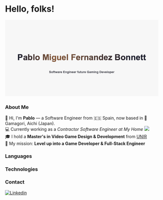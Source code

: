 # Hello, folks!

![Pablo](https://github.com/pablofernandezbonnett/pablofernandezbonnett/blob/main/banner.png "Logo Title Text 1")

### About Me

<!-- <img align='right' src="https://github.com/pablofernandezbonnett/pablofernandezbonnett/blob/main/IMG_0044.JPG" width="150"> -->
👋 Hi, I'm **Pablo** — a Software Engineer from 🇪🇸 Spain, now based in 🗾 Gamagori, Aichi (Japan).  
💻 Currently working as a *Contractor Software Engineer at My Home* <img src="https://media.giphy.com/media/WUlplcMpOCEmTGBtBW/giphy.gif" width="30">  
🎓 I hold a **Master's in Video Game Design & Development** from [UNIR](https://www.unir.net/diseno/master-diseno-videojuegos/)  
🎯 My mission: **Level up into a Game Developer & Full-Stack Engineer**  

### Languages

### Technologies

### Contact

<!-- [![Gmail](https://img.shields.io/badge/Gmail-D14836?style=for-the-badge&logo=gmail&logoColor=white)](pmiguel.ieee@gmail.com) -->

[![Linkedin](https://img.shields.io/badge/-pablomiguelfernandezbonnett-blue?style=for-the-badge&logo=linkedin&logoColor=white&link=https://www.linkedin.com/in/pablo-miguel-fernandez-bonnett/)](https://www.linkedin.com/in/pablo-miguel-fernandez-bonnett/)
